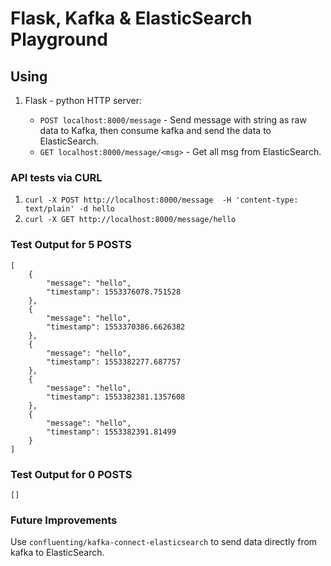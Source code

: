 # Flask, Kafka & ElasticSearch Playground

## Using
1. Flask - python HTTP server:

   * `POST localhost:8000/message` - Send message with string as raw data to Kafka, then consume kafka and send the data to ElasticSearch.
   * `GET localhost:8000/message/<msg>` - Get all msg from ElasticSearch.

### API tests via CURL
1. `curl -X POST http://localhost:8000/message  -H 'content-type: text/plain' -d hello`
1. `curl -X GET http://localhost:8000/message/hello`

### Test Output for 5 POSTS
```
[
    {
        "message": "hello",
        "timestamp": 1553376078.751528
    },
    {
        "message": "hello",
        "timestamp": 1553370386.6626382
    },
    {
        "message": "hello",
        "timestamp": 1553382277.687757
    },
    {
        "message": "hello",
        "timestamp": 1553382381.1357608
    },
    {
        "message": "hello",
        "timestamp": 1553382391.81499
    }
]
```
### Test Output for 0 POSTS
```
[]
```

### Future Improvements
Use `confluenting/kafka-connect-elasticsearch` to send data directly from kafka to ElasticSearch.
